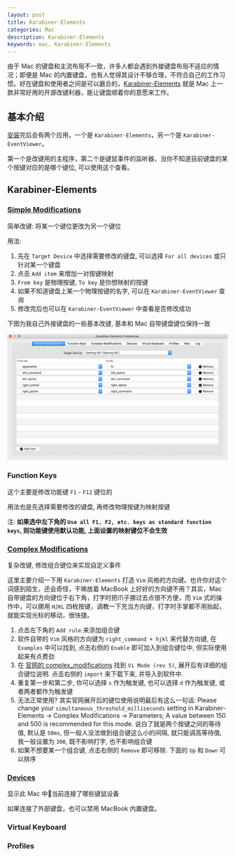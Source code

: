 ```yaml
---
layout: post
title: Karabiner-Elements
categories: Mac
description: Karabiner-Elements
keywords: mac, Karabiner-Elements
---
```


由于 Mac 的键盘和主流布局不一致，许多人都会遇到外接键盘布局不适应的情况；即便是 Mac 的内置键盘，也有人觉得其设计不够合理，不符合自己的工作习惯。好在键盘和使用者之间是可以磨合的，[Karabiner-Elements](https://pqrs.org/osx/karabiner/) 就是 Mac 上一款非常好用的开源改键利器，能让键盘顺着你的意愿来工作。

## 基本介绍

[安装](https://pqrs.org/osx/karabiner/document.html#usage)完后会有两个应用，一个是 `Karabiner-Elements`，另一个是 `Karabiner-EventViewer`。

第一个是改键用的主程序，第二个是键鼠事件的监听器，当你不知道目前键盘的某个按键对应的是哪个键位, 可以使用这个查看。

## Karabiner-Elements

### [Simple Modifications](https://pqrs.org/osx/karabiner/document.html#configuration-simple-modifications)

简单改键: 将某一个键位更改为另一个键位

用法:

1. 先在 `Target Device` 中选择需要修改的键盘, 可以选择 `For all devices` 或只针对某一个键盘
2. 点击 `Add item` 来增加一对按键映射
3. `From key` 是物理按键, `To key` 是你想映射的按键
4. 如果不知道键盘上某一个物理按键的名字, 可以在 `Karabiner-EventViewer` 查询
5. 修改完后也可以在 `Karabiner-EventViewer` 中查看是否修改成功

下图为我自己外接键盘的一些基本改键, 基本和 Mac 自带键盘键位保持一致

![](/assets/images/posts/mac/808112241.png)

### Function Keys

这个主要是修改功能键 `F1` - `F12` 键位的

用法也是先选择需要修改的键盘, 再修改物理按键为映射按键

注: **如果选中左下角的 `Use all F1, F2, etc. keys as standard function keys`, 则功能键使用默认功能, 上面设置的映射键位不会生效**

### [Complex Modifications](https://pqrs.org/osx/karabiner/document.html#configuration-complex-modifications)

复杂改键, 修改组合键位来实现自定义事件

这里主要介绍一下用 `Karabiner-Elements` 打造 `Vim` 风格的方向键。也许你对这个词感到陌生，还会奇怪，干嘛放着 MacBook 上好好的方向键不用？其实，Mac 自带键盘的方向键位于右下角，打字时把爪子挪过去点很不方便，而 `Vim` 式的操作中，可以挪用 `HJKL` 四枚按键，调教一下充当方向键，打字时手掌都不用抬起，就能实现光标的移动，很快捷。

1. 点击左下角的 `Add rule` 来添加组合键
2. 软件自带的 `Vim` 风格的方向键为 `right_command + hjkl` 来代替方向键, 在 `Examples` 中可以找到, 点击右侧的 `Enable` 即可加入到组合键位中, 但实际使用起来有点费劲
3. 在 [官网的 complex_modifications](https://pqrs.org/osx/karabiner/complex_modifications/#emulation-modes) 找到 `Vi Mode (rev 5)`, 展开后有详细的组合键位说明. 点击右侧的 `import` 来下载下来, 并导入到软件中.
4. 重复第一步和第二步, 你可以选择 `s` 作为触发键, 也可以选择 `d` 作为触发键, 或者两者都作为触发键
5. 无法正常使用? 其实官网展开后的键位使用说明最后有这么一句话: Please change your `simultaneous_threshold_milliseconds` setting in Karabiner-Elements → Complex Modifications → Parameters; A value between 150 and 500 is recommended for this mode. 说白了就是两个按键之间的等待值, 默认是 `50ms`, 但一般人没法做到组合键这么小的间隔, 就只能调高等待值, 我一般设置为 `300`, 既不影响打字, 也不影响组合键
6. 如果不想要某一个组合键, 点击右侧的 `Remove` 即可移除. 下面的 `Up` 和 `Down` 可以排序

### [Devices](https://pqrs.org/osx/karabiner/document.html#configuration-devices)

显示此 Mac 中当前连接了哪些键鼠设备

如果连接了外部键盘，也可以禁用 MacBook 内置键盘。

### Virtual Keyboard

### Profiles

